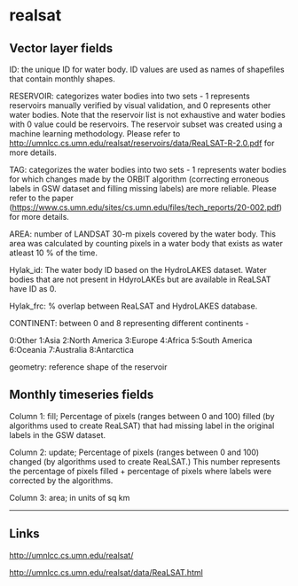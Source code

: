
<!-- README.md is generated from README.Rmd. Please edit that file -->

# realsat

## Vector layer fields

ID: the unique ID for water body. ID values are used as names of
shapefiles that contain monthly shapes.

RESERVOIR: categorizes water bodies into two sets - 1 represents
reservoirs manually verified by visual validation, and 0 represents
other water bodies. Note that the reservoir list is not exhaustive and
water bodies with 0 value could be reservoirs. The reservoir subset was
created using a machine learning methodology. Please refer to
<http://umnlcc.cs.umn.edu/realsat/reservoirs/data/ReaLSAT-R-2.0.pdf> for
more details.

TAG: categorizes the water bodies into two sets - 1 represents water
bodies for which changes made by the ORBIT algorithm (correcting
erroneous labels in GSW dataset and filling missing labels) are more
reliable. Please refer to the paper
(<https://www.cs.umn.edu/sites/cs.umn.edu/files/tech_reports/20-002.pdf>)
for more details.

AREA: number of LANDSAT 30-m pixels covered by the water body. This area
was calculated by counting pixels in a water body that exists as water
atleast 10 % of the time.

Hylak\_id: The water body ID based on the HydroLAKES dataset. Water
bodies that are not present in HdyroLAKEs but are available in ReaLSAT
have ID as 0.

Hylak\_frc: % overlap between ReaLSAT and HydroLAKES database.

CONTINENT: between 0 and 8 representing different continents -

0:Other 1:Asia 2:North America 3:Europe 4:Africa 5:South America
6:Oceania 7:Australia 8:Antarctica

geometry: reference shape of the reservoir

## Monthly timeseries fields

Column 1: fill; Percentage of pixels (ranges between 0 and 100) filled
(by algorithms used to create ReaLSAT) that had missing label in the
original labels in the GSW dataset.

Column 2: update; Percentage of pixels (ranges between 0 and 100)
changed (by algorithms used to create ReaLSAT.) This number represents
the percentage of pixels filled + percentage of pixels where labels were
corrected by the algorithms.

Column 3: area; in units of sq km

-----

## Links

<http://umnlcc.cs.umn.edu/realsat/>

<http://umnlcc.cs.umn.edu/realsat/data/ReaLSAT.html>
